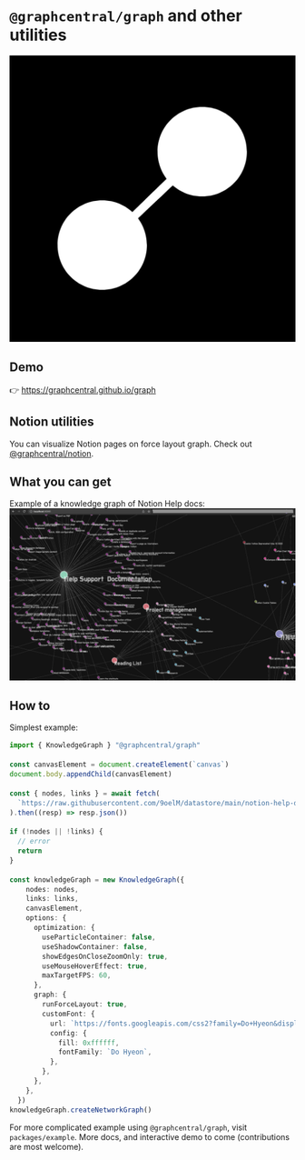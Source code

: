 # `@graphcentral/graph` and other utilities

![logo](./logo.png)

## Demo

👉 https://graphcentral.github.io/graph

## Notion utilities

You can visualize Notion pages on force layout graph. Check out [@graphcentral/notion](https://github.com/graphcentral/notion).

## What you can get

Example of a knowledge graph of Notion Help docs:
![example0.png](./example0.png)

## How to

Simplest example:
```ts
import { KnowledgeGraph } "@graphcentral/graph"

const canvasElement = document.createElement(`canvas`)
document.body.appendChild(canvasElement)

const { nodes, links } = await fetch(
  `https://raw.githubusercontent.com/9oelM/datastore/main/notion-help-docs.json`
).then((resp) => resp.json())

if (!nodes || !links) {
  // error
  return
}

const knowledgeGraph = new KnowledgeGraph({
    nodes: nodes,
    links: links,
    canvasElement,
    options: {
      optimization: {
        useParticleContainer: false,
        useShadowContainer: false,
        showEdgesOnCloseZoomOnly: true,
        useMouseHoverEffect: true,
        maxTargetFPS: 60,
      },
      graph: {
        runForceLayout: true,
        customFont: {
          url: `https://fonts.googleapis.com/css2?family=Do+Hyeon&display=swap`,
          config: {
            fill: 0xffffff,
            fontFamily: `Do Hyeon`,
          },
        },
      },
    },
  })
knowledgeGraph.createNetworkGraph()
```

For more complicated example using `@graphcentral/graph`, visit `packages/example`. More docs, and interactive demo to come (contributions are most welcome).
